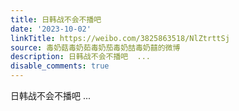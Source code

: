```yaml
---
title: 日韩战不会不播吧
date: '2023-10-02'
linkTitle: https://weibo.com/3825863518/NlZtrttSj
source: 毒奶菇毒奶茹毒奶茄毒奶喆毒奶囍的微博
description: 日韩战不会不播吧  ...
disable_comments: true
---
```

日韩战不会不播吧  ...